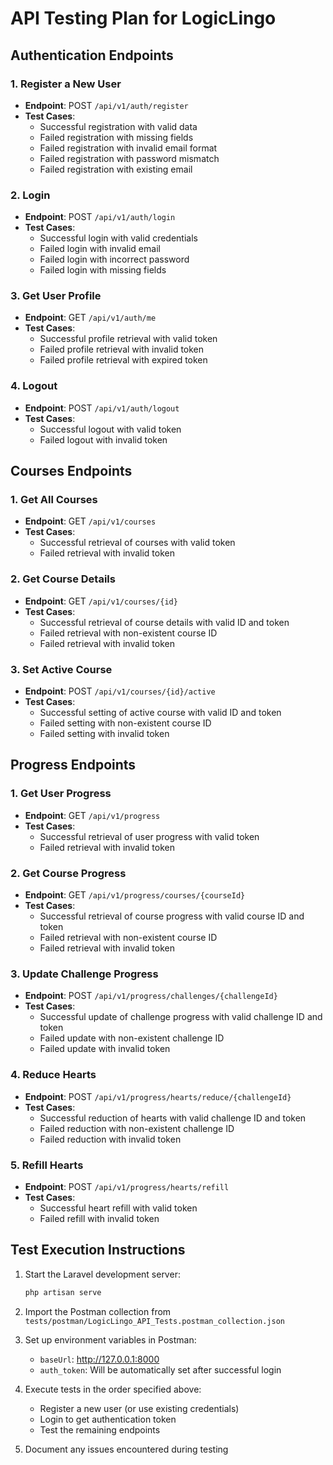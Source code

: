 # API Testing Plan for LogicLingo

## Authentication Endpoints

### 1. Register a New User
- **Endpoint**: POST `/api/v1/auth/register`
- **Test Cases**:
  - Successful registration with valid data
  - Failed registration with missing fields
  - Failed registration with invalid email format
  - Failed registration with password mismatch
  - Failed registration with existing email

### 2. Login
- **Endpoint**: POST `/api/v1/auth/login`
- **Test Cases**:
  - Successful login with valid credentials
  - Failed login with invalid email
  - Failed login with incorrect password
  - Failed login with missing fields

### 3. Get User Profile
- **Endpoint**: GET `/api/v1/auth/me`
- **Test Cases**:
  - Successful profile retrieval with valid token
  - Failed profile retrieval with invalid token
  - Failed profile retrieval with expired token

### 4. Logout
- **Endpoint**: POST `/api/v1/auth/logout`
- **Test Cases**:
  - Successful logout with valid token
  - Failed logout with invalid token

## Courses Endpoints

### 1. Get All Courses
- **Endpoint**: GET `/api/v1/courses`
- **Test Cases**:
  - Successful retrieval of courses with valid token
  - Failed retrieval with invalid token

### 2. Get Course Details
- **Endpoint**: GET `/api/v1/courses/{id}`
- **Test Cases**:
  - Successful retrieval of course details with valid ID and token
  - Failed retrieval with non-existent course ID
  - Failed retrieval with invalid token

### 3. Set Active Course
- **Endpoint**: POST `/api/v1/courses/{id}/active`
- **Test Cases**:
  - Successful setting of active course with valid ID and token
  - Failed setting with non-existent course ID
  - Failed setting with invalid token

## Progress Endpoints

### 1. Get User Progress
- **Endpoint**: GET `/api/v1/progress`
- **Test Cases**:
  - Successful retrieval of user progress with valid token
  - Failed retrieval with invalid token

### 2. Get Course Progress
- **Endpoint**: GET `/api/v1/progress/courses/{courseId}`
- **Test Cases**:
  - Successful retrieval of course progress with valid course ID and token
  - Failed retrieval with non-existent course ID
  - Failed retrieval with invalid token

### 3. Update Challenge Progress
- **Endpoint**: POST `/api/v1/progress/challenges/{challengeId}`
- **Test Cases**:
  - Successful update of challenge progress with valid challenge ID and token
  - Failed update with non-existent challenge ID
  - Failed update with invalid token

### 4. Reduce Hearts
- **Endpoint**: POST `/api/v1/progress/hearts/reduce/{challengeId}`
- **Test Cases**:
  - Successful reduction of hearts with valid challenge ID and token
  - Failed reduction with non-existent challenge ID
  - Failed reduction with invalid token

### 5. Refill Hearts
- **Endpoint**: POST `/api/v1/progress/hearts/refill`
- **Test Cases**:
  - Successful heart refill with valid token
  - Failed refill with invalid token

## Test Execution Instructions

1. Start the Laravel development server:
   ```bash
   php artisan serve
   ```

2. Import the Postman collection from `tests/postman/LogicLingo_API_Tests.postman_collection.json`

3. Set up environment variables in Postman:
   - `baseUrl`: http://127.0.0.1:8000
   - `auth_token`: Will be automatically set after successful login

4. Execute tests in the order specified above:
   - Register a new user (or use existing credentials)
   - Login to get authentication token
   - Test the remaining endpoints

5. Document any issues encountered during testing
